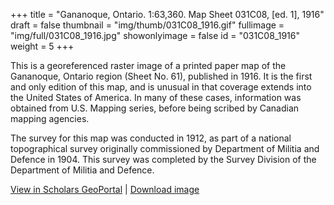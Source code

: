 +++
title = "Gananoque, Ontario. 1:63,360. Map Sheet 031C08, [ed. 1], 1916"
draft = false
thumbnail = "img/thumb/031C08_1916.gif"
fullimage = "img/full/031C08_1916.jpg"
showonlyimage = false
id = "031C08_1916"
weight = 5
+++

This is a georeferenced raster image of a printed paper map of the Gananoque, Ontario region (Sheet No. 61), published in 1916. It is the first and only edition of this map, and is unusual in that coverage extends into the United States of America. In many of these cases, information was obtained from U.S. Mapping series, before being scribed by Canadian mapping agencies.

<!--more-->

The survey for this map was conducted in 1912, as part of a national topographical survey originally commissioned by Department of Militia and Defence in 1904. This survey was completed by the Survey Division of the Department of Militia and Defence.

[View in Scholars GeoPortal](http://geo.scholarsportal.info/#r/details/_uri@=HTDP63360K031C08_1916TIFF&_add:true) | [Download image](https://ocul.on.ca/topomaps/map-images/HTDP63360K031C08_1916TIFF.jpg)